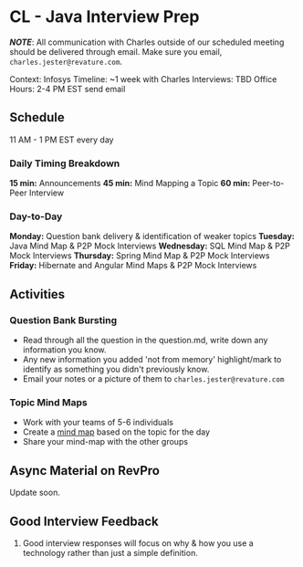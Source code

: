 # CL - Java Interview Prep

***NOTE***: All communication with Charles outside of our scheduled meeting should be delivered through email. Make sure you email, `charles.jester@revature.com`. 

Context: Infosys
Timeline: ~1 week with Charles
Interviews: TBD
Office Hours: 2-4 PM EST send email

## Schedule

11 AM - 1 PM EST every day 

### Daily Timing Breakdown

**15 min:** Announcements
**45 min:** Mind Mapping a Topic
**60 min:** Peer-to-Peer Interview

### Day-to-Day

**Monday:** Question bank delivery & identification of weaker topics
**Tuesday:** Java Mind Map & P2P Mock Interviews
**Wednesday:** SQL Mind Map & P2P Mock Interviews
**Thursday:** Spring Mind Map & P2P Mock Interviews
**Friday:** Hibernate and Angular Mind Maps & P2P Mock Interviews

## Activities

### Question Bank Bursting
- Read through all the question in the question.md, write down any information you know. 
- Any new information you added 'not from memory' highlight/mark to identify as something you didn't previously know.
- Email your notes or a picture of them to `charles.jester@revature.com`

### Topic Mind Maps
- Work with your teams of 5-6 individuals
- Create a [mind map](https://simplemind.eu/how-to-mind-map/basics/) based on the topic for the day
- Share your mind-map with the other groups 

## Async Material on RevPro

Update soon.

## Good Interview Feedback

1. Good interview responses will focus on why & how you use a technology rather than just a simple definition.
